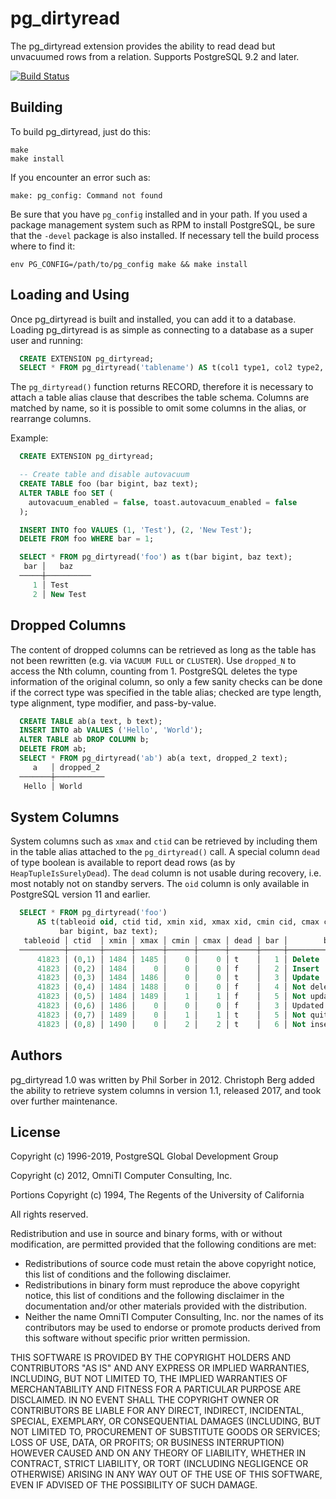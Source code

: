pg_dirtyread
============

The pg_dirtyread extension provides the ability to read dead but unvacuumed
rows from a relation. Supports PostgreSQL 9.2 and later.

[![Build Status](https://travis-ci.org/ChristophBerg/pg_dirtyread.svg?branch=master)](https://travis-ci.org/ChristophBerg/pg_dirtyread)

Building
--------

To build pg_dirtyread, just do this:

    make
    make install

If you encounter an error such as:

    make: pg_config: Command not found

Be sure that you have `pg_config` installed and in your path. If you used a
package management system such as RPM to install PostgreSQL, be sure that the
`-devel` package is also installed. If necessary tell the build process where
to find it:

    env PG_CONFIG=/path/to/pg_config make && make install

Loading and Using
-------

Once pg_dirtyread is built and installed, you can add it to a database. Loading
pg_dirtyread is as simple as connecting to a database as a super user and
running:

  ```sql
    CREATE EXTENSION pg_dirtyread;
    SELECT * FROM pg_dirtyread('tablename') AS t(col1 type1, col2 type2, ...);
  ```

The `pg_dirtyread()` function returns RECORD, therefore it is necessary to
attach a table alias clause that describes the table schema. Columns are
matched by name, so it is possible to omit some columns in the alias, or
rearrange columns.

Example:

  ```sql
    CREATE EXTENSION pg_dirtyread;

    -- Create table and disable autovacuum
    CREATE TABLE foo (bar bigint, baz text);
    ALTER TABLE foo SET (
      autovacuum_enabled = false, toast.autovacuum_enabled = false
    );

    INSERT INTO foo VALUES (1, 'Test'), (2, 'New Test');
    DELETE FROM foo WHERE bar = 1;

    SELECT * FROM pg_dirtyread('foo') as t(bar bigint, baz text);
     bar │   baz
    ─────┼──────────
       1 │ Test
       2 │ New Test
  ```

Dropped Columns
---------------

The content of dropped columns can be retrieved as long as the table has not
been rewritten (e.g. via `VACUUM FULL` or `CLUSTER`). Use `dropped_N` to access
the Nth column, counting from 1. PostgreSQL deletes the type information of the
original column, so only a few sanity checks can be done if the correct type
was specified in the table alias; checked are type length, type alignment, type
modifier, and pass-by-value.

  ```sql
    CREATE TABLE ab(a text, b text);
    INSERT INTO ab VALUES ('Hello', 'World');
    ALTER TABLE ab DROP COLUMN b;
    DELETE FROM ab;
    SELECT * FROM pg_dirtyread('ab') ab(a text, dropped_2 text);
       a   │ dropped_2
    ───────┼───────────
     Hello │ World
  ```

System Columns
--------------

System columns such as `xmax` and `ctid` can be retrieved by including them in
the table alias attached to the `pg_dirtyread()` call. A special column `dead` of
type boolean is available to report dead rows (as by `HeapTupleIsSurelyDead`).
The `dead` column is not usable during recovery, i.e. most notably not on
standby servers. The `oid` column is only available in PostgreSQL version 11
and earlier.

  ```sql
    SELECT * FROM pg_dirtyread('foo')
        AS t(tableoid oid, ctid tid, xmin xid, xmax xid, cmin cid, cmax cid, dead boolean,
             bar bigint, baz text);
     tableoid │ ctid  │ xmin │ xmax │ cmin │ cmax │ dead │ bar │        baz
    ──────────┼───────┼──────┼──────┼──────┼──────┼──────┼─────┼───────────────────
        41823 │ (0,1) │ 1484 │ 1485 │    0 │    0 │ t    │   1 │ Delete
        41823 │ (0,2) │ 1484 │    0 │    0 │    0 │ f    │   2 │ Insert
        41823 │ (0,3) │ 1484 │ 1486 │    0 │    0 │ t    │   3 │ Update
        41823 │ (0,4) │ 1484 │ 1488 │    0 │    0 │ f    │   4 │ Not deleted
        41823 │ (0,5) │ 1484 │ 1489 │    1 │    1 │ f    │   5 │ Not updated
        41823 │ (0,6) │ 1486 │    0 │    0 │    0 │ f    │   3 │ Updated
        41823 │ (0,7) │ 1489 │    0 │    1 │    1 │ t    │   5 │ Not quite updated
        41823 │ (0,8) │ 1490 │    0 │    2 │    2 │ t    │   6 │ Not inserted
  ```

Authors
-------

pg_dirtyread 1.0 was written by Phil Sorber in 2012. Christoph Berg added the
ability to retrieve system columns in version 1.1, released 2017, and took over
further maintenance.

License
-------

Copyright (c) 1996-2019, PostgreSQL Global Development Group

Copyright (c) 2012, OmniTI Computer Consulting, Inc.

Portions Copyright (c) 1994, The Regents of the University of California

All rights reserved.

Redistribution and use in source and binary forms, with or without
modification, are permitted provided that the following conditions are
met:

* Redistributions of source code must retain the above copyright
  notice, this list of conditions and the following disclaimer.
* Redistributions in binary form must reproduce the above
  copyright notice, this list of conditions and the following
  disclaimer in the documentation and/or other materials provided
  with the distribution.
* Neither the name OmniTI Computer Consulting, Inc. nor the names
  of its contributors may be used to endorse or promote products
  derived from this software without specific prior written
  permission.

THIS SOFTWARE IS PROVIDED BY THE COPYRIGHT HOLDERS AND CONTRIBUTORS
"AS IS" AND ANY EXPRESS OR IMPLIED WARRANTIES, INCLUDING, BUT NOT
LIMITED TO, THE IMPLIED WARRANTIES OF MERCHANTABILITY AND FITNESS FOR
A PARTICULAR PURPOSE ARE DISCLAIMED. IN NO EVENT SHALL THE COPYRIGHT
OWNER OR CONTRIBUTORS BE LIABLE FOR ANY DIRECT, INDIRECT, INCIDENTAL,
SPECIAL, EXEMPLARY, OR CONSEQUENTIAL DAMAGES (INCLUDING, BUT NOT
LIMITED TO, PROCUREMENT OF SUBSTITUTE GOODS OR SERVICES; LOSS OF USE,
DATA, OR PROFITS; OR BUSINESS INTERRUPTION) HOWEVER CAUSED AND ON ANY
THEORY OF LIABILITY, WHETHER IN CONTRACT, STRICT LIABILITY, OR TORT
(INCLUDING NEGLIGENCE OR OTHERWISE) ARISING IN ANY WAY OUT OF THE USE
OF THIS SOFTWARE, EVEN IF ADVISED OF THE POSSIBILITY OF SUCH DAMAGE.
